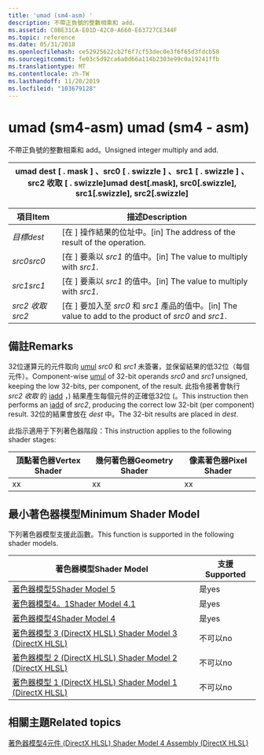 ```yaml
---
title: 'umad (sm4-asm) '
description: 不帶正負號的整數相乘和 add。
ms.assetid: C0BE31CA-E01D-42C0-A660-E63727CE344F
ms.topic: reference
ms.date: 05/31/2018
ms.openlocfilehash: ce52925622cb2f6f7cf53dec0e3f6f65d3fdcb58
ms.sourcegitcommit: fe03c5d92ca6a0d66a114b2303e99c0a19241ffb
ms.translationtype: MT
ms.contentlocale: zh-TW
ms.lasthandoff: 11/20/2019
ms.locfileid: "103679128"
---
```

# <a name="umad-sm4---asm"></a><span data-ttu-id="ea5a3-103">umad (sm4-asm) </span><span class="sxs-lookup"><span data-stu-id="ea5a3-103">umad (sm4 - asm)</span></span>

<span data-ttu-id="ea5a3-104">不帶正負號的整數相乘和 add。</span><span class="sxs-lookup"><span data-stu-id="ea5a3-104">Unsigned integer multiply and add.</span></span>



| <span data-ttu-id="ea5a3-105">umad dest \[ . mask \] 、src0 \[ . swizzle \] 、src1 \[ . swizzle \] 、src2 收取 \[ . swizzle\]</span><span class="sxs-lookup"><span data-stu-id="ea5a3-105">umad dest\[.mask\], src0\[.swizzle\], src1\[.swizzle\], src2\[.swizzle\]</span></span> |
|--------------------------------------------------------------------------|



 



| <span data-ttu-id="ea5a3-106">項目</span><span class="sxs-lookup"><span data-stu-id="ea5a3-106">Item</span></span>                                                            | <span data-ttu-id="ea5a3-107">描述</span><span class="sxs-lookup"><span data-stu-id="ea5a3-107">Description</span></span>                                                             |
|-----------------------------------------------------------------|-------------------------------------------------------------------------|
| <span data-ttu-id="ea5a3-108"><span id="dest"></span><span id="DEST"></span>*目標*</span><span class="sxs-lookup"><span data-stu-id="ea5a3-108"><span id="dest"></span><span id="DEST"></span>*dest*</span></span><br/> | <span data-ttu-id="ea5a3-109">\[在 \] 操作結果的位址中。</span><span class="sxs-lookup"><span data-stu-id="ea5a3-109">\[in\] The address of the result of the operation.</span></span><br/>           |
| <span data-ttu-id="ea5a3-110"><span id="src0"></span><span id="SRC0"></span>*src0*</span><span class="sxs-lookup"><span data-stu-id="ea5a3-110"><span id="src0"></span><span id="SRC0"></span>*src0*</span></span><br/> | <span data-ttu-id="ea5a3-111">\[在 \] 要乘以 *src1* 的值中。</span><span class="sxs-lookup"><span data-stu-id="ea5a3-111">\[in\] The value to multiply with *src1*.</span></span><br/>                    |
| <span data-ttu-id="ea5a3-112"><span id="src1"></span><span id="SRC1"></span>*src1*</span><span class="sxs-lookup"><span data-stu-id="ea5a3-112"><span id="src1"></span><span id="SRC1"></span>*src1*</span></span><br/> | <span data-ttu-id="ea5a3-113">\[在 \] 要乘以 *src1* 的值中。</span><span class="sxs-lookup"><span data-stu-id="ea5a3-113">\[in\] The value to multiply with *src1*.</span></span><br/>                     |
| <span data-ttu-id="ea5a3-114"><span id="src2"></span><span id="SRC2"></span>*src2 收取*</span><span class="sxs-lookup"><span data-stu-id="ea5a3-114"><span id="src2"></span><span id="SRC2"></span>*src2*</span></span><br/> | <span data-ttu-id="ea5a3-115">\[在 \] 要加入至 *src0* 和 *src1* 產品的值中。</span><span class="sxs-lookup"><span data-stu-id="ea5a3-115">\[in\] The value to add to the product of *src0* and *src1*.</span></span><br/> |



 

## <a name="remarks"></a><span data-ttu-id="ea5a3-116">備註</span><span class="sxs-lookup"><span data-stu-id="ea5a3-116">Remarks</span></span>

<span data-ttu-id="ea5a3-117">32位運算元的元件取向 [umul](umul--sm4---asm-.md) *src0* 和 *src1* 未簽署，並保留結果的低32位（每個元件）。</span><span class="sxs-lookup"><span data-stu-id="ea5a3-117">Component-wise [umul](umul--sm4---asm-.md) of 32-bit operands *src0* and *src1* unsigned, keeping the low 32-bits, per component, of the result.</span></span> <span data-ttu-id="ea5a3-118">此指令接著會執行 *src2 收取* 的 [iadd](iadd--sm4---asm-.md) ，) 結果產生每個元件的正確低32位 (。</span><span class="sxs-lookup"><span data-stu-id="ea5a3-118">This instruction then performs an [iadd](iadd--sm4---asm-.md) of *src2*, producing the correct low 32-bit (per component) result.</span></span> <span data-ttu-id="ea5a3-119">32位的結果會放在 *dest* 中。</span><span class="sxs-lookup"><span data-stu-id="ea5a3-119">The 32-bit results are placed in *dest*.</span></span>

<span data-ttu-id="ea5a3-120">此指示適用于下列著色器階段：</span><span class="sxs-lookup"><span data-stu-id="ea5a3-120">This instruction applies to the following shader stages:</span></span>



| <span data-ttu-id="ea5a3-121">頂點著色器</span><span class="sxs-lookup"><span data-stu-id="ea5a3-121">Vertex Shader</span></span> | <span data-ttu-id="ea5a3-122">幾何著色器</span><span class="sxs-lookup"><span data-stu-id="ea5a3-122">Geometry Shader</span></span> | <span data-ttu-id="ea5a3-123">像素著色器</span><span class="sxs-lookup"><span data-stu-id="ea5a3-123">Pixel Shader</span></span> |
|---------------|-----------------|--------------|
| <span data-ttu-id="ea5a3-124">x</span><span class="sxs-lookup"><span data-stu-id="ea5a3-124">x</span></span>             | <span data-ttu-id="ea5a3-125">x</span><span class="sxs-lookup"><span data-stu-id="ea5a3-125">x</span></span>               | <span data-ttu-id="ea5a3-126">x</span><span class="sxs-lookup"><span data-stu-id="ea5a3-126">x</span></span>            |



 

## <a name="minimum-shader-model"></a><span data-ttu-id="ea5a3-127">最小著色器模型</span><span class="sxs-lookup"><span data-stu-id="ea5a3-127">Minimum Shader Model</span></span>

<span data-ttu-id="ea5a3-128">下列著色器模型支援此函數。</span><span class="sxs-lookup"><span data-stu-id="ea5a3-128">This function is supported in the following shader models.</span></span>



| <span data-ttu-id="ea5a3-129">著色器模型</span><span class="sxs-lookup"><span data-stu-id="ea5a3-129">Shader Model</span></span>                                              | <span data-ttu-id="ea5a3-130">支援</span><span class="sxs-lookup"><span data-stu-id="ea5a3-130">Supported</span></span> |
|-----------------------------------------------------------|-----------|
| [<span data-ttu-id="ea5a3-131">著色器模型5</span><span class="sxs-lookup"><span data-stu-id="ea5a3-131">Shader Model 5</span></span>](d3d11-graphics-reference-sm5.md)        | <span data-ttu-id="ea5a3-132">是</span><span class="sxs-lookup"><span data-stu-id="ea5a3-132">yes</span></span>       |
| [<span data-ttu-id="ea5a3-133">著色器模型4。1</span><span class="sxs-lookup"><span data-stu-id="ea5a3-133">Shader Model 4.1</span></span>](dx-graphics-hlsl-sm4.md)              | <span data-ttu-id="ea5a3-134">是</span><span class="sxs-lookup"><span data-stu-id="ea5a3-134">yes</span></span>       |
| [<span data-ttu-id="ea5a3-135">著色器模型4</span><span class="sxs-lookup"><span data-stu-id="ea5a3-135">Shader Model 4</span></span>](dx-graphics-hlsl-sm4.md)                | <span data-ttu-id="ea5a3-136">是</span><span class="sxs-lookup"><span data-stu-id="ea5a3-136">yes</span></span>       |
| [<span data-ttu-id="ea5a3-137">著色器模型 3 (DirectX HLSL) </span><span class="sxs-lookup"><span data-stu-id="ea5a3-137">Shader Model 3 (DirectX HLSL)</span></span>](dx-graphics-hlsl-sm3.md) | <span data-ttu-id="ea5a3-138">不可以</span><span class="sxs-lookup"><span data-stu-id="ea5a3-138">no</span></span>        |
| [<span data-ttu-id="ea5a3-139">著色器模型 2 (DirectX HLSL) </span><span class="sxs-lookup"><span data-stu-id="ea5a3-139">Shader Model 2 (DirectX HLSL)</span></span>](dx-graphics-hlsl-sm2.md) | <span data-ttu-id="ea5a3-140">不可以</span><span class="sxs-lookup"><span data-stu-id="ea5a3-140">no</span></span>        |
| [<span data-ttu-id="ea5a3-141">著色器模型 1 (DirectX HLSL) </span><span class="sxs-lookup"><span data-stu-id="ea5a3-141">Shader Model 1 (DirectX HLSL)</span></span>](dx-graphics-hlsl-sm1.md) | <span data-ttu-id="ea5a3-142">不可以</span><span class="sxs-lookup"><span data-stu-id="ea5a3-142">no</span></span>        |



 

## <a name="related-topics"></a><span data-ttu-id="ea5a3-143">相關主題</span><span class="sxs-lookup"><span data-stu-id="ea5a3-143">Related topics</span></span>

<dl> <dt>

[<span data-ttu-id="ea5a3-144">著色器模型4元件 (DirectX HLSL) </span><span class="sxs-lookup"><span data-stu-id="ea5a3-144">Shader Model 4 Assembly (DirectX HLSL)</span></span>](dx-graphics-hlsl-sm4-asm.md)
</dt> </dl>

 

 






